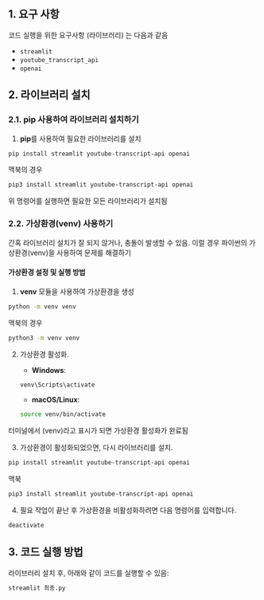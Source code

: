 
## 1. 요구 사항

코드 실행을 위한 요구사항 (라이브러리) 는 다음과 같음

- `streamlit`
- `youtube_transcript_api`
- `openai`

## 2. 라이브러리 설치

### 2.1. pip 사용하여 라이브러리 설치하기

1. **pip**를 사용하여 필요한 라이브러리를 설치

```bash
pip install streamlit youtube-transcript-api openai
```

맥북의 경우
```bash
pip3 install streamlit youtube-transcript-api openai
```


위 명령어를 실행하면 필요한 모든 라이브러리가 설치됨

### 2.2. 가상환경(venv) 사용하기

간혹 라이브러리 설치가 잘 되지 않거나, 충돌이 발생할 수 있음. 이럴 경우 파이썬의 가상환경(venv)을 사용하여 문제를 해결하기

#### 가상환경 설정 및 실행 방법

1. **venv** 모듈을 사용하여 가상환경을 생성

```bash
python -m venv venv
```

맥북의 경우
```bash
python3 -m venv venv
```

2. 가상환경 활성화.

   - **Windows**:

   ```bash
   venv\Scripts\activate
   ```

   - **macOS/Linux**:

   ```bash
   source venv/bin/activate
   ```

터미널에서 (venv)라고 표시가 되면 가상환경 활성화가 완료됨

3. 가상환경이 활성화되었으면, 다시 라이브러리를 설치.

```bash
pip install streamlit youtube-transcript-api openai
```
맥북
```bash
pip3 install streamlit youtube-transcript-api openai
```



4. 필요 작업이 끝난 후 가상환경을 비활성화하려면 다음 명령어를 입력합니다.

```bash
deactivate
```

## 3. 코드 실행 방법

라이브러리 설치 후, 아래와 같이 코드를 실행할 수 있음:

```bash
streamlit 최종.py
```
